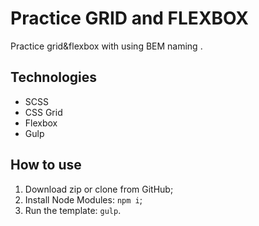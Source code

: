 # Practice GRID and FLEXBOX
Practice grid&amp;flexbox with using BEM naming .
<h2>Technologies</h2>
<ul>
	<li>SCSS</li>
	<li>CSS Grid</li>
	<li>Flexbox</li>
	<li>Gulp</li>
	
</ul>
<h2> How to use</h2>
<ol>
    <li>Download zip or clone from GitHub;</li>
    <li>Install Node Modules: <code>npm i</code>;</li>
    <li>Run the template: <code>gulp</code>.</li>
</ol>
